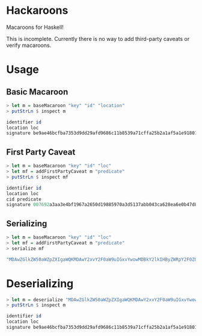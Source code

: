 # Hackaroons

Macaroons for Haskell!

This is incomplete. Currently there is no way to add third-party caveats or verify macaroons.

# Usage

## Basic Macaroon

```haskell
> let m = baseMacaroon "key" "id" "location"
> putStrLn $ inspect m

identifier id
location loc
signature be9ae46bcfba7353d9dd29afd9686c11b8539a71cffa25b2a1af5a1e9180171b
```

## First Party Caveat

```haskell
> let m = baseMacaroon "key" "id" "loc"
> let mf = addFirstPartyCaveat m "predicate"
> putStrLn $ inspect mf

identifier id
location loc
cid predicate
signature 007692a3aa3e4bf1967a2650d19885970a3d5137abb043ca628ea6e0b47d8ce4
```

## Serializing

```haskell
> let m = baseMacaroon "key" "id" "loc"
> let mf = addFirstPartyCaveat m "predicate"
> serialize mf

"MDAwZGlkZW50aWZpZXIgaWQKMDAwY2xvY2F0aW9uIGxvYwowMDBkY2lkIHByZWRpY2F0ZQowMDJhc2lnbmF0dXJlIAB2kqOqPkvxlnomUNGYhZcKPVE3q7BDymKOpuC0fYzkCg"
```

# Deserializing

```haskell
> let m = deserialize "MDAwZGlkZW50aWZpZXIgaWQKMDAwY2xvY2F0aW9uIGxvYwowMDBkY2lkIHByZWRpY2F0ZQowMDJhc2lnbmF0dXJlIAB2kqOqPkvxlnomUNGYhZcKPVE3q7BDymKOpuC0fYzkCg"
> putStrLn $ inspect m

identifier id
location loc
signature be9ae46bcfba7353d9dd29afd9686c11b8539a71cffa25b2a1af5a1e9180171b
```
